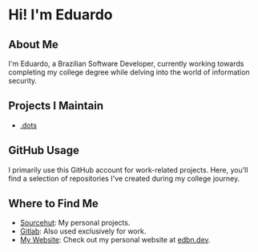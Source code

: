 # Hi! I'm Eduardo

## About Me

I'm Eduardo, a Brazilian Software Developer, currently working towards completing my college degree while delving into the world of information security.

## Projects I Maintain

- [.dots](https://git.sr.ht/~eduardoroboto/.dots)

## GitHub Usage

I primarily use this GitHub account for work-related projects. Here, you'll find a selection of repositories I've created during my college journey.

## Where to Find Me

- [Sourcehut](https://git.sr.ht/~eduardoroboto/): My personal projects.
- [Gitlab](https://gitlab.com/eduardoroboto): Also used exclusively for work.
- [My Website](https://edbn.dev): Check out my personal website at [edbn.dev](https://edbn.dev).
